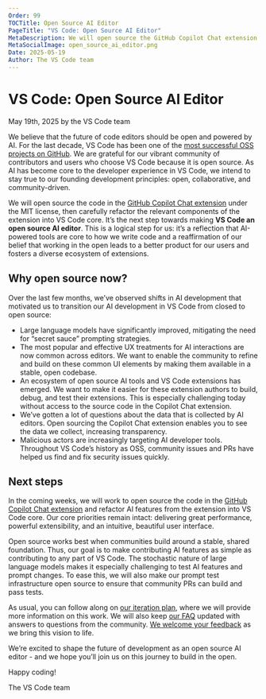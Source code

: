 ```yaml
---
Order: 99
TOCTitle: Open Source AI Editor
PageTitle: "VS Code: Open Source AI Editor"
MetaDescription: We will open source the GitHub Copilot Chat extension. It’s the next step towards making VS Code an open source AI editor.
MetaSocialImage: open_source_ai_editor.png
Date: 2025-05-19
Author: The VS Code team
---
```


# VS Code: Open Source AI Editor

May 19th, 2025 by the VS Code team

We believe that the future of code editors should be open and powered by AI. For the last decade, VS Code has been one of the [most successful OSS projects on GitHub](https://github.blog/news-insights/octoverse/octoverse-2024/#the-state-of-open-source). We are grateful for our vibrant community of contributors and users who choose VS Code because it is open source. As AI has become core to the developer experience in VS Code, we intend to stay true to our founding development principles: open, collaborative, and community-driven.

We will open source the code in the [GitHub Copilot Chat extension](https://marketplace.visualstudio.com/items?itemName=GitHub.copilot-chat) under the MIT license, then carefully refactor the relevant components of the extension into VS Code core. It’s the next step towards making **VS Code an open source AI editor**. This is a logical step for us: it’s a reflection that AI-powered tools are core to how we write code and a reaffirmation of our belief that working in the open leads to a better product for our users and fosters a diverse ecosystem of extensions.

## Why open source now?

Over the last few months, we’ve observed shifts in AI development that motivated us to transition our AI development in VS Code from closed to open source:

* Large language models have significantly improved, mitigating the need for “secret sauce” prompting strategies.
* The most popular and effective UX treatments for AI interactions are now common across editors. We want to enable the community to refine and build on these common UI elements by making them available in a stable, open codebase.
* An ecosystem of open source AI tools and VS Code extensions has emerged. We want to make it easier for these extension authors to build, debug, and test their extensions. This is especially challenging today without access to the source code in the Copilot Chat extension.
* We’ve gotten a lot of questions about the data that is collected by AI editors. Open sourcing the Copilot Chat extension enables you to see the data we collect, increasing transparency.
* Malicious actors are increasingly targeting AI developer tools. Throughout VS Code’s history as OSS, community issues and PRs have helped us find and fix security issues quickly.

## Next steps

In the coming weeks, we will work to open source the code in the [GitHub Copilot Chat extension](https://marketplace.visualstudio.com/items?itemName=GitHub.copilot-chat) and refactor AI features from the extension into VS Code core. Our core priorities remain intact: delivering great performance, powerful extensibility, and an intuitive, beautiful user interface.

Open source works best when communities build around a stable, shared foundation. Thus, our goal is to make contributing AI features as simple as contributing to any part of VS Code. The stochastic nature of large language models makes it especially challenging to test AI features and prompt changes. To ease this, we will also make our prompt test infrastructure open source to ensure that community PRs can build and pass tests.

As usual, you can follow along on [our iteration plan](https://github.com/microsoft/vscode/issues/248627), where we will provide more information on this work. We will also keep [our FAQ](https://code.visualstudio.com/docs/supporting/FAQ) updated with answers to questions from the community. [We welcome your feedback](https://github.com/microsoft/vscode/issues) as we bring this vision to life.

We’re excited to shape the future of development as an open source AI editor - and we hope you’ll join us on this journey to build in the open.

Happy coding!

The VS Code team
